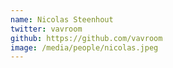 ```yaml
---
name: Nicolas Steenhout
twitter: vavroom
github: https://github.com/vavroom
image: /media/people/nicolas.jpeg
---
```

